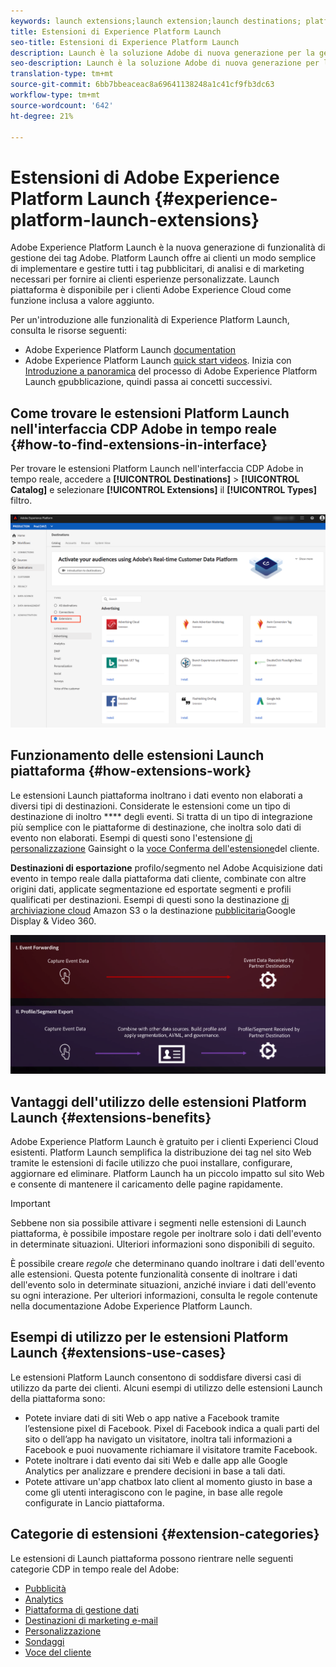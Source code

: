 ```yaml
---
keywords: launch extensions;launch extension;launch destinations; platform launch extensions;platform launch extension;platform launch destinations
title: Estensioni di Experience Platform Launch
seo-title: Estensioni di Experience Platform Launch
description: Launch è la soluzione Adobe di nuova generazione per la gestione dei tag. Launch offre ai clienti un modo semplice di implementare e gestire tutti i tag pubblicitari, di analisi e di marketing necessari per fornire ai clienti esperienze personalizzate.
seo-description: Launch è la soluzione Adobe di nuova generazione per la gestione dei tag. Launch offre ai clienti un modo semplice di implementare e gestire tutti i tag pubblicitari, di analisi e di marketing necessari per fornire ai clienti esperienze personalizzate.
translation-type: tm+mt
source-git-commit: 6bb7bbeaceac8a69641138248a1c41cf9fb3dc63
workflow-type: tm+mt
source-wordcount: '642'
ht-degree: 21%

---
```



# Estensioni di Adobe Experience Platform Launch {#experience-platform-launch-extensions}

 Adobe Experience Platform Launch è la nuova generazione di funzionalità di gestione dei tag  Adobe. Platform Launch offre ai clienti un modo semplice di implementare e gestire tutti i tag pubblicitari, di analisi e di marketing necessari per fornire ai clienti esperienze personalizzate. Launch piattaforma è disponibile per i clienti Adobe Experience Cloud come funzione inclusa a valore aggiunto.

Per un&#39;introduzione alle funzionalità di Experience Platform Launch, consulta le risorse seguenti:
* Adobe Experience Platform Launch [documentation](https://docs.adobe.com/content/help/it-IT/launch/using/overview.html)
* Adobe Experience Platform Launch [quick start videos](https://docs.adobe.com/content/help/en/launch/using/intro/get-started/videos.html). Inizia con [Introduzione a  panoramica](https://www.youtube.com/embed/rwqqkG1SERU) del processo di Adobe Experience Platform Launch [e](https://helpx.adobe.com/it/analytics/how-to/adobe-launch-publishing-process.html)pubblicazione, quindi passa ai concetti successivi.

## Come trovare le estensioni Platform Launch nell&#39;interfaccia CDP  Adobe in tempo reale {#how-to-find-extensions-in-interface}

Per trovare le estensioni Platform Launch nell&#39;interfaccia CDP  Adobe in tempo reale, accedere a **[!UICONTROL Destinations]** > **[!UICONTROL Catalog]** e selezionare **[!UICONTROL Extensions]** il **[!UICONTROL Types]** filtro.

![Filtro delle estensioni nell&#39;interfaccia](/help/rtcdp/destinations/assets/extensions-filter.png)

## Funzionamento delle estensioni Launch piattaforma {#how-extensions-work}

Le estensioni Launch piattaforma inoltrano i dati evento non elaborati a diversi tipi di destinazioni. Considerate le estensioni come un tipo di destinazione di inoltro **** degli eventi. Si tratta di un tipo di integrazione più semplice con le piattaforme di destinazione, che inoltra solo dati di evento non elaborati. Esempi di questi sono l&#39;estensione [di personalizzazione](/help/rtcdp/destinations/gainsight-extension.md) Gainsight o la [voce Conferma dell&#39;estensione](/help/rtcdp/destinations/confirmit-digital-feedback-extension.md)del cliente.

**Destinazioni di esportazione** profilo/segmento nel  Adobe Acquisizione dati evento in tempo reale dalla piattaforma dati cliente, combinate con altre origini dati, applicate segmentazione ed esportate segmenti e profili qualificati per destinazioni. Esempi di questi sono la destinazione [di archiviazione cloud](/help/rtcdp/destinations/amazon-s3-destination.md) Amazon S3 o la destinazione [pubblicitaria](/help/rtcdp/destinations/google-dv360-destination.md)Google Display &amp; Video 360.

![Estensioni Experience Platform Launch confrontate con altre destinazioni](/help/rtcdp/destinations/assets/launch-and-other-destinations.png)

## Vantaggi dell&#39;utilizzo delle estensioni Platform Launch {#extensions-benefits}

 Adobe Experience Platform Launch è gratuito per i clienti  Experienci Cloud esistenti. Platform Launch semplifica la distribuzione dei tag nel sito Web tramite le estensioni di facile utilizzo che puoi installare, configurare, aggiornare ed eliminare. Platform Launch ha un piccolo impatto sul sito Web e consente di mantenere il caricamento delle pagine rapidamente.

>[!IMPORTANT]
>
>Sebbene non sia possibile attivare i segmenti nelle estensioni di Launch piattaforma, è possibile impostare regole per inoltrare solo i dati dell&#39;evento in determinate situazioni. Ulteriori informazioni sono disponibili di seguito.

È possibile creare *regole* che determinano quando inoltrare i dati dell&#39;evento alle estensioni. Questa potente funzionalità consente di inoltrare i dati dell&#39;evento solo in determinate situazioni, anziché inviare i dati dell&#39;evento su ogni interazione. Per ulteriori informazioni, consulta le regole contenute nella documentazione [](https://docs.adobe.com/help/it-IT/launch/using/reference/manage-resources/rules.html)Adobe Experience Platform Launch.

## Esempi di utilizzo per le estensioni Platform Launch {#extensions-use-cases}

Le estensioni Platform Launch consentono di soddisfare diversi casi di utilizzo da parte dei clienti. Alcuni esempi di utilizzo delle estensioni Launch della piattaforma sono:

* Potete inviare dati di siti Web o app native a Facebook tramite l’estensione pixel di Facebook. Pixel di Facebook indica a quali parti del sito o dell’app ha navigato un visitatore, inoltra tali informazioni a Facebook e puoi nuovamente richiamare il visitatore tramite Facebook.
* Potete inoltrare i dati evento dai siti Web e dalle app alle Google Analytics per analizzare e prendere decisioni in base a tali dati.
* Potete attivare un&#39;app chatbox lato client al momento giusto in base a come gli utenti interagiscono con le pagine, in base alle regole configurate in Lancio piattaforma.


## Categorie di estensioni {#extension-categories}

Le estensioni di Launch piattaforma possono rientrare nelle seguenti categorie  CDP in tempo reale del Adobe:

* [Pubblicità](/help/rtcdp/destinations/advertising-destinations.md)
* [Analytics](/help/rtcdp/destinations/analytics-destinations.md)
* [Piattaforma di gestione dati](/help/rtcdp/destinations/dmp-destinations.md)
* [Destinazioni di marketing e-mail](/help/rtcdp/destinations/email-marketing-destinations.md)
* [Personalizzazione](/help/rtcdp/destinations/personalization-destinations.md)
* [Sondaggi](/help/rtcdp/destinations/survey-destinations.md)
* [Voce del cliente](/help/rtcdp/destinations/voice-of-customer-destinations.md)
